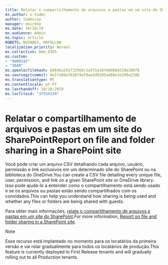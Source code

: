 ```yaml
---
title: Relatar o compartilhamento de arquivos e pastas em um site do SharePoint
ms.author: v-todmc
author: todmccoy
manager: mnirkhe
ms.date: 10/16/19
ms.audience: Admin
ms.topic: article
ROBOTS: NOINDEX, NOFOLLOW
localization_priority: Normal
ms.collection: Adm_O365
ms.custom:
- "9000192"
- "3049"
ms.openlocfilehash: bd64ba291732568c3a5f1a107e88884220e200f8
ms.sourcegitcommit: 8e1fa99a781674a79ae5d0385a48be2e209a2386
ms.translationtype: MT
ms.contentlocale: pt-PT
ms.lasthandoff: 10/16/2019
ms.locfileid: "37554339"
---
```

# <a name="report-on-file-and-folder-sharing-in-a-sharepoint-site"></a><span data-ttu-id="7a0ef-102">Relatar o compartilhamento de arquivos e pastas em um site do SharePoint</span><span class="sxs-lookup"><span data-stu-id="7a0ef-102">Report on file and folder sharing in a SharePoint site</span></span>

<span data-ttu-id="7a0ef-103">Você pode criar um arquivo CSV detalhando cada arquivo, usuário, permissão e link exclusivos em um determinado site do SharePoint ou na biblioteca do OneDrive.</span><span class="sxs-lookup"><span data-stu-id="7a0ef-103">You can create a CSV file detailing every unique file, user, permission, and link on a given SharePoint site or OneDrive library.</span></span> <span data-ttu-id="7a0ef-104">Isso pode ajudá-lo a entender como o compartilhamento está sendo usado e se os arquivos ou pastas estão sendo compartilhados com os convidados.</span><span class="sxs-lookup"><span data-stu-id="7a0ef-104">This can help you understand how sharing is being used and whether any files or folders are being shared with guests.</span></span>

<span data-ttu-id="7a0ef-105">Para obter mais informações, [relate o compartilhamento de arquivos e pastas em um site do SharePoint](https://docs.microsoft.com/en-us/sharepoint/sharing-reports).</span><span class="sxs-lookup"><span data-stu-id="7a0ef-105">For more information, [Report on file and folder sharing in a SharePoint site](https://docs.microsoft.com/en-us/sharepoint/sharing-reports).</span></span>

> [!NOTE]
> <span data-ttu-id="7a0ef-106">Esse recurso está implantado no momento para os locatários da primeira versão e vai rolar gradualmente para todos os locatários de produção.</span><span class="sxs-lookup"><span data-stu-id="7a0ef-106">This feature is currently deployed to First Release tenants and will gradually rolling out to all Production tenants.</span></span>